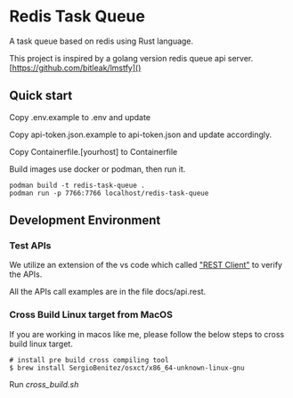 # Redis Task Queue

A task queue based on redis using Rust language.

This project is inspired by a golang version redis queue api server. [https://github.com/bitleak/lmstfy]()

## Quick start

Copy .env.example to .env and update

Copy api-token.json.example to api-token.json and update accordingly.

Copy Containerfile.[yourhost] to Containerfile

Build images use docker or podman, then run it.

```
podman build -t redis-task-queue .
podman run -p 7766:7766 localhost/redis-task-queue
```

## Development Environment

### Test APIs

We utilize an extension of the vs code which called [&#34;REST Client&#34;](https://github.com/Huachao/vscode-restclient) to verify the APIs.

All the APIs call examples are in the file docs/api.rest.

### Cross Build Linux target from MacOS

If you are working in macos like me, please follow the below steps to cross build linux target.

```
# install pre build cross compiling tool
$ brew install SergioBenitez/osxct/x86_64-unknown-linux-gnu
```

 Run *cross_build.sh*
